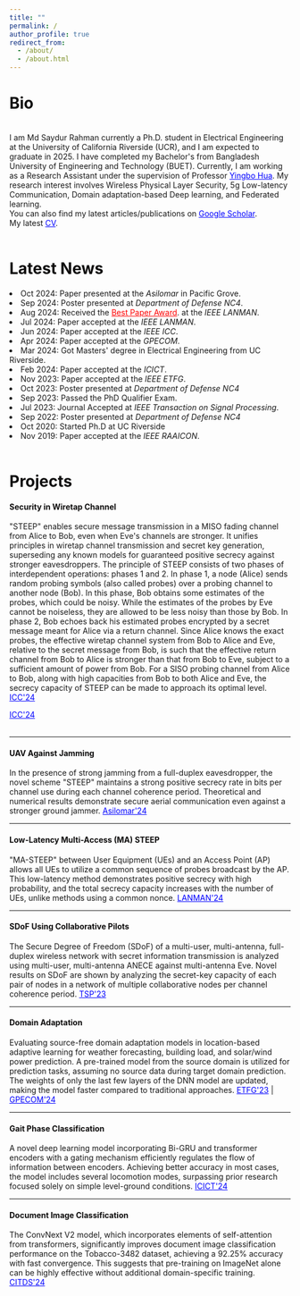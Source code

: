 ```yaml
---
title: ""
permalink: /
author_profile: true
redirect_from: 
  - /about/
  - /about.html
---
```

 <h1 style="color:  #0f0e0e;">Bio</h1>
<br>
I am Md Saydur Rahman currently a Ph.D. student in Electrical Engineering at the University of California Riverside (UCR), and I am expected to graduate in 2025. I have completed my Bachelor's from Bangladesh University of Engineering and Technology (BUET). Currently, I am working as a Research Assistant under the supervision of Professor 
<a href="https://intra.ece.ucr.edu/~yhua/" style="color: blue;">Yingbo Hua</a>. My research interest involves Wireless Physical Layer Security, 5g Low-latency Communication, Domain adaptation-based Deep learning, and Federated learning. 
<div class="wordwrap">  
  You can also find my latest articles/publications on  
  <a href="https://scholar.google.com/citations?user=Zbf4zyUAAAAJ&hl=en&authuser=1" style="color: blue;">Google Scholar</a>. </div>
<div class="wordwrap"> My latest <a href="https://drive.google.com/file/d/1g8TKk-dQo5wxPrOqyS6hOfrZyRQPWQ6I/view?usp=sharing" style="color: blue;">CV</a>. </div>
<br>
<div class="news-section">
  <h1 style="color:  #0f0e0e;">Latest News</h1>

  <li> Oct 2024: Paper presented at the <em>Asilomar </em> in Pacific Grove.</li>
  <li> Sep 2024: Poster presented at <em>Department of Defense NC4</em>.</li>
  <li> Aug 2024: Received the <a href="https://www.linkedin.com/feed/update/urn:li:activity:7231977654407610368/" style="color: red;">Best Paper Award</a>. at the <em>IEEE LANMAN</em>.</li>
  <li> Jul 2024: Paper accepted at the <em>IEEE LANMAN</em>.</li>
  <li> Jun 2024: Paper accepted at the <em>IEEE ICC</em>.</li>
  <li> Apr 2024: Paper accepted at the <em>GPECOM</em>.</li>
  <li> Mar 2024: Got Masters' degree in Electrical Engineering from UC Riverside.</li>
  <li> Feb 2024: Paper accepted at the <em>ICICT</em>.</li>
  <li> Nov 2023: Paper accepted at the <em>IEEE ETFG</em>.</li>
  <li> Oct 2023: Poster presented at <em>Department of Defense NC4</em></li>
  <li> Sep 2023: Passed the PhD Qualifier Exam.</li>
  <li> Jul 2023: Journal Accepted at <em>IEEE Transaction on Signal Processing</em>.</li>
  <li> Sep 2022: Poster presented at <em>Department of Defense NC4</em></li>
  <li> Oct 2020: Started Ph.D at UC Riverside</li>
  <li> Nov 2019: Paper accepted at the <em>IEEE RAAICON</em>.</li>
 <br>
   <h1 style="color:  #0f0e0e;">Projects</h1>
   

<h4 style="color: #0f0e0e;">Security in Wiretap Channel</h4>  
"STEEP" enables secure message transmission in a MISO fading channel from Alice to Bob, even when Eve's channels are stronger. It unifies principles in wiretap channel transmission and secret key generation, superseding any known models for guaranteed positive secrecy against stronger eavesdroppers. The principle of STEEP consists of two phases of interdependent operations: phases 1 and 2. In phase 1, a node (Alice) sends random probing symbols (also called probes) over a probing channel to another node (Bob). In this phase, Bob obtains some estimates of the probes, which could be noisy. While the estimates of the probes by Eve cannot be noiseless, they are allowed to be less noisy than those by Bob. In phase 2, Bob echoes back his estimated probes encrypted by a secret message meant for Alice via a return channel. Since Alice knows the exact probes, the effective wiretap channel system from Bob to Alice and Eve, relative to the secret message from Bob, is such that the effective return channel from Bob to Alice is stronger than that from Bob to Eve, subject to a sufficient amount of power from Bob. For a SISO probing channel from Alice to Bob, along with high capacities from Bob to both Alice and Eve, the secrecy capacity of STEEP can be made to approach its optimal level.  
<a href="https://arxiv.org/abs/2403.06438" style="color: blue;">ICC'24</a>  
<br>

<a href="https://arxiv.org/abs/2403.06438" style="color: blue;">ICC'24</a>  
<br>

---

<h4 style="color: #0f0e0e;">UAV Against Jamming</h4>  
In the presence of strong jamming from a full-duplex eavesdropper, the novel scheme "STEEP" maintains a strong positive secrecy rate in bits per channel use during each channel coherence period. Theoretical and numerical results demonstrate secure aerial communication even against a stronger ground jammer.  
<a href="#" style="color: blue;">Asilomar'24</a>  
<br>

---

<h4 style="color: #0f0e0e;">Low-Latency Multi-Access (MA) STEEP</h4>  
"MA-STEEP" between User Equipment (UEs) and an Access Point (AP) allows all UEs to utilize a common sequence of probes broadcast by the AP. This low-latency method demonstrates positive secrecy with high probability, and the total secrecy capacity increases with the number of UEs, unlike methods using a common nonce.  
<a href="https://ieeexplore.ieee.org/abstract/document/10621876" style="color: blue;">LANMAN'24</a>  
<br>

---

<h4 style="color: #0f0e0e;">SDoF Using Collaborative Pilots</h4>  
The Secure Degree of Freedom (SDoF) of a multi-user, multi-antenna, full-duplex wireless network with secret information transmission is analyzed using multi-user, multi-antenna ANECE against multi-antenna Eve. Novel results on SDoF are shown by analyzing the secret-key capacity of each pair of nodes in a network of multiple collaborative nodes per channel coherence period.  
<a href="https://ieeexplore.ieee.org/abstract/document/10235266" style="color: blue;">TSP'23</a>  
<br>

---

<h4 style="color: #0f0e0e;">Domain Adaptation</h4>  
Evaluating source-free domain adaptation models in location-based adaptive learning for weather forecasting, building load, and solar/wind power prediction. A pre-trained model from the source domain is utilized for prediction tasks, assuming no source data during target domain prediction. The weights of only the last few layers of the DNN model are updated, making the model faster compared to traditional approaches.  
<a href="https://ieeexplore.ieee.org/abstract/document/10407265" style="color: blue;">ETFG'23</a> | <a href="https://ieeexplore.ieee.org/abstract/document/10582569" style="color: blue;">GPECOM'24</a>  
<br>

---

<h4 style="color: #0f0e0e;">Gait Phase Classification</h4>  
A novel deep learning model incorporating Bi-GRU and transformer encoders with a gating mechanism efficiently regulates the flow of information between encoders. Achieving better accuracy in most cases, the model includes several locomotion modes, surpassing prior research focused solely on simple level-ground conditions.  
<a href="https://link.springer.com/chapter/10.1007/978-981-97-3562-4_29" style="color: blue;">ICICT'24</a>  
<br>

---

<h4 style="color: #0f0e0e;">Document Image Classification</h4>  
The ConvNext V2 model, which incorporates elements of self-attention from transformers, significantly improves document image classification performance on the Tobacco-3482 dataset, achieving a 92.25% accuracy with fast convergence. This suggests that pre-training on ImageNet alone can be highly effective without additional domain-specific training.  
<a href="https://www.techrxiv.org/doi/full/10.36227/techrxiv.172254255.56093481" style="color: blue;">CITDS'24</a>  
<br>


